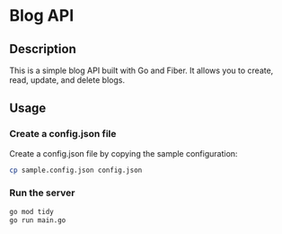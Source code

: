 # Blog API

## Description

This is a simple blog API built with Go and Fiber. It allows you to create, read, update, and delete blogs.

## Usage

### Create a config.json file

Create a config.json file by copying the sample configuration:

```bash
cp sample.config.json config.json
```

### Run the server

```bash
go mod tidy
go run main.go
```
